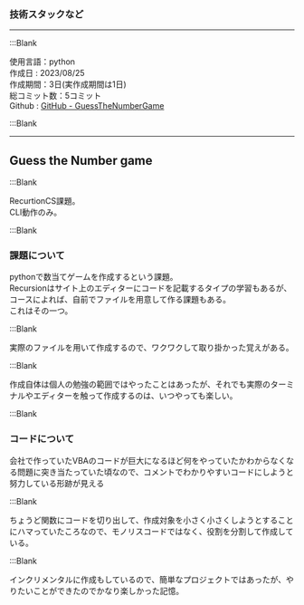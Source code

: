
### 技術スタックなど  

---  

:::Blank  

使用言語：python  
作成日 : 2023/08/25  
作成期間：3日(実作成期間は1日)  
総コミット数：5コミット  
Github : [GitHub - GuessTheNumberGame](https://github.com/kip2/GuessTheNumberGame_RecursionCS)  

:::Blank  

---  

## Guess the Number game  

:::Blank  

RecurtionCS課題。  
CLI動作のみ。  

:::Blank  

### 課題について  

pythonで数当てゲームを作成するという課題。  
Recursionはサイト上のエディターにコードを記載するタイプの学習もあるが、コースによれば、自前でファイルを用意して作る課題もある。  
これはその一つ。  

:::Blank  

実際のファイルを用いて作成するので、ワクワクして取り掛かった覚えがある。  

:::Blank  

作成自体は個人の勉強の範囲ではやったことはあったが、それでも実際のターミナルやエディターを触って作成するのは、いつやっても楽しい。  

:::Blank  

### コードについて  

会社で作っていたVBAのコードが巨大になるほど何をやっていたかわからなくなる問題に突き当たっていた頃なので、コメントでわかりやすいコードにしようと努力している形跡が見える  

:::Blank  

ちょうど関数にコードを切り出して、作成対象を小さく小さくしようとすることにハマっていたころなので、モノリスコードではなく、役割を分割して作成している。  

:::Blank  

インクリメンタルに作成もしているので、簡単なプロジェクトではあったが、やりたいことができたのでかなり楽しかった記憶。  
